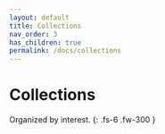 ```yaml
---
layout: default
title: Collections
nav_order: 3
has_children: true
permalink: /docs/collections
---
```


# Collections

Organized by interest.
{: .fs-6 .fw-300 }
